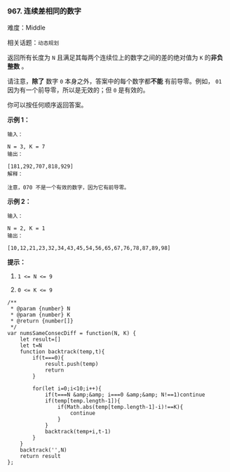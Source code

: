 ### 967. 连续差相同的数字

难度：Middle

相关话题：`动态规划`

返回所有长度为  `N`  且满足其每两个连续位上的数字之间的差的绝对值为  `K` 的**非负整数** 。



请注意，**除了** 数字  `0`  本身之外，答案中的每个数字都**不能** 有前导零。例如， `01` 因为有一个前导零，所以是无效的；但  `0` 是有效的。



你可以按任何顺序返回答案。







**示例 1：** 



```
输入：

N = 3, K = 7
输出：

[181,292,707,818,929]
解释：

注意，070 不是一个有效的数字，因为它有前导零。
```


**示例 2：** 



```
输入：

N = 2, K = 1
输出：

[10,12,21,23,32,34,43,45,54,56,65,67,76,78,87,89,98]
```






**提示：** 




1.  `1 <= N <= 9` 

2.  `0 <= K <= 9` 




```
/**
 * @param {number} N
 * @param {number} K
 * @return {number[]}
 */
var numsSameConsecDiff = function(N, K) {
    let result=[]
    let t=N
    function backtrack(temp,t){
        if(t===0){
            result.push(temp)
            return
        }

        for(let i=0;i<10;i++){
            if(t===N &amp;&amp; i===0 &amp;&amp; N!==1)continue
            if(temp[temp.length-1]){
                if(Math.abs(temp[temp.length-1]-i)!==K){
                    continue
                }
            }
            backtrack(temp+i,t-1)
        }
    }
    backtrack('',N)
    return result
};
```

